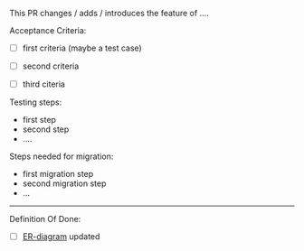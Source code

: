 This PR changes / adds / introduces the feature of ....

Acceptance Criteria:
- [ ] first criteria (maybe a test case)
- [ ] second criteria
- [ ] third citeria


Testing steps:
- first step
- second step
- ....

Steps needed for migration:
- first migration step
- second migration step
- ...

---

Definition Of Done:
- [ ] [ER-diagram](https://www.lucidchart.com/invitations/accept/66a4c292-9531-4468-ba60-2a99395ffce4) updated

